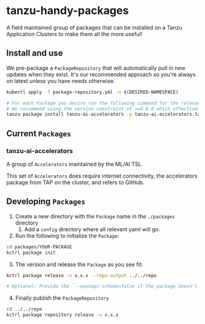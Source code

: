 # tanzu-handy-packages
A field maintained group of packages that can be installed on a Tanzu Application Clusters to make them all the more useful!

## Install and use
We pre-package a `PackageRepository` that will automatically pull in new updates when they exist. It's our recommended approach so you're always on latest unless you have needs otherwise.

```bash
kubectl apply -f package-repository.yml -n $(DESIRED-NAMESPACE)

# For each Package you desire run the following command for the relevant Package
# We recommend using the version constraint of >=0.0.0 which effectively equals latest unless there is a need otherwise.
tanzu package install tanzu-ai-accelerators -p tanzu-ai-accelerators.tanzuplatform.com -v ">=0.0.0" -n tap-install
```

## Current `Packages`

### tanzu-ai-accelerators
A group of `Accelerators` maintained by the ML/AI TSL.

This set of `Accelerators` does require internet connectivity, the accelerators package from TAP on the cluster, and refers to GitHub.


## Developing `Packages`

1. Create a new directory with the `Package` name in the `./packages` directory
    1. Add a `config` directory where all relevant yaml will go.
2. Run the following to initialize the `Package`:
```bash
cd packages/YOUR-PACKAGE
kctrl package init
```
3. The version and release the `Package` as you see fit:
```bash
kctrl package release -v x.x.x --repo-output ../../repo

# Optional: Provide the `--openapi-schema=false if the package doesn't have a schema`
```
4. Finally publish the `PackageRepository`
```bash
cd ../../repo
kctrl package repository release -v x.x.x
```